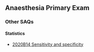 ## Anaesthesia Primary Exam

### Other SAQs

#### Statistics

- [2020B14 Sensitivity and specificity](statistics/2020B14_sensitivity_and_specificity.htm)


